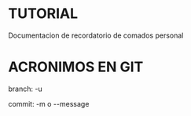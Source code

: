 # TUTORIAL

Documentacion de recordatorio de comados personal


# ACRONIMOS EN GIT 

branch:
-u <upstream>

commit:
-m <msg> o --message 

